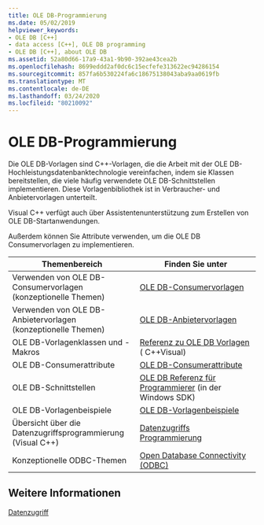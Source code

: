 ```yaml
---
title: OLE DB-Programmierung
ms.date: 05/02/2019
helpviewer_keywords:
- OLE DB [C++]
- data access [C++], OLE DB programming
- OLE DB [C++], about OLE DB
ms.assetid: 52a80d66-17a9-43a1-9b90-392ae43cea2b
ms.openlocfilehash: 8699eddd2af0dc6c15ecfefe313622ec94286154
ms.sourcegitcommit: 857fa6b530224fa6c18675138043aba9aa0619fb
ms.translationtype: MT
ms.contentlocale: de-DE
ms.lasthandoff: 03/24/2020
ms.locfileid: "80210092"
---
```

# <a name="ole-db-programming"></a>OLE DB-Programmierung

Die OLE DB-Vorlagen sind C++-Vorlagen, die die Arbeit mit der OLE DB-Hochleistungsdatenbanktechnologie vereinfachen, indem sie Klassen bereitstellen, die viele häufig verwendete OLE DB-Schnittstellen implementieren. Diese Vorlagenbibliothek ist in Verbraucher- und Anbietervorlagen unterteilt.

Visual C++ verfügt auch über Assistentenunterstützung zum Erstellen von OLE DB-Startanwendungen.

Außerdem können Sie Attribute verwenden, um die OLE DB Consumervorlagen zu implementieren.

|Themenbereich|Finden Sie unter|
|-------------------------|---------|
|Verwenden von OLE DB-Consumervorlagen (konzeptionelle Themen)|[OLE DB-Consumervorlagen](../../data/oledb/ole-db-consumer-templates-cpp.md)|
|Verwenden von OLE DB-Anbietervorlagen (konzeptionelle Themen)|[OLE DB-Anbietervorlagen](../../data/oledb/ole-db-provider-templates-cpp.md)|
|OLE DB-Vorlagenklassen und -Makros|[Referenz zu OLE DB Vorlagen](../../data/oledb/ole-db-templates.md) ( C++Visual)|
|OLE DB-Consumerattribute|[OLE DB-Consumerattribute](../../windows/ole-db-consumer-attributes.md)|
|OLE DB-Schnittstellen|[OLE DB Referenz für Programmierer](/sql/connect/oledb/oledb-driver-for-sql-server) (in der Windows SDK)|
|OLE DB-Vorlagenbeispiele|[OLE DB-Vorlagenbeispiele](https://github.com/Microsoft/VCSamples/tree/master/VC2010Samples/ATL/OLEDB)|
|Übersicht über die Datenzugriffsprogrammierung (Visual C++)|[Datenzugriffs Programmierung](../../data/data-access-programming-mfc-atl.md)|
|Konzeptionelle ODBC-Themen|[Open Database Connectivity (ODBC)](../../data/odbc/open-database-connectivity-odbc.md)|

## <a name="see-also"></a>Weitere Informationen

[Datenzugriff](../data-access-in-cpp.md)
